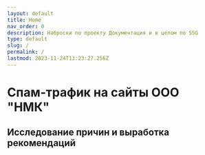 ```yaml
---
layout: default
title: Home
nav_order: 0
description: Наброски по проекту Документация и в целом по SSG
type: default
slug: /
permalink: /
lastmod: 2023-11-24T13:23:27.256Z
---
```


# Спам-трафик на сайты ООО "НМК"

## Исследование причин и выработка рекомендаций
